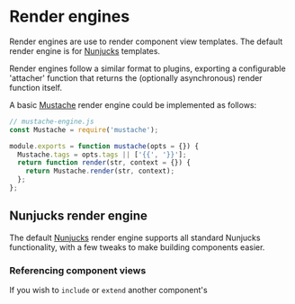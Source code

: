 # Render engines

Render engines are use to render component view templates. The default render engine is for [Nunjucks](https://mozilla.github.io/nunjucks/) templates.

Render engines follow a similar format to plugins, exporting a configurable 'attacher' function that returns the (optionally asynchronous) render function itself.

A basic [Mustache](https://github.com/janl/mustache.js/) render engine could be implemented as follows:

```js
// mustache-engine.js
const Mustache = require('mustache');

module.exports = function mustache(opts = {}) {
  Mustache.tags = opts.tags || ['{{', '}}'];
  return function render(str, context = {}) {
    return Mustache.render(str, context);
  };
};
```

## Nunjucks render engine

The default [Nunjucks](https://mozilla.github.io/nunjucks/) render engine supports all standard Nunjucks functionality, with a few tweaks to make building components easier.

### Referencing component views

If you wish to `include` or `extend` another component's
